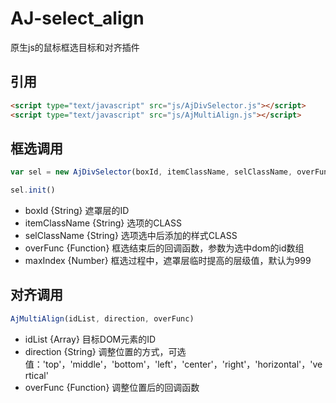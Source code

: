 # AJ-select_align
原生js的鼠标框选目标和对齐插件

## 引用
```html
<script type="text/javascript" src="js/AjDivSelector.js"></script>
<script type="text/javascript" src="js/AjMultiAlign.js"></script>
```


## 框选调用

```JavaScript
var sel = new AjDivSelector(boxId, itemClassName, selClassName, overFunc, maxIndex)
```
```JavaScript
sel.init()
```
* boxId {String} 遮罩层的ID
* itemClassName {String} 选项的CLASS
* selClassName {String} 选项选中后添加的样式CLASS
* overFunc {Function} 框选结束后的回调函数，参数为选中dom的id数组
* maxIndex {Number} 框选过程中，遮罩层临时提高的层级值，默认为999


## 对齐调用
```JavaScript
AjMultiAlign(idList, direction, overFunc)
```
* idList {Array} 目标DOM元素的ID
* direction {String} 调整位置的方式，可选值：'top'，'middle'，'bottom'，'left'，'center'，'right'，'horizontal'，'vertical'
* overFunc {Function} 调整位置后的回调函数
